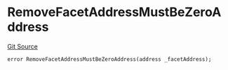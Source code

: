 # RemoveFacetAddressMustBeZeroAddress
[Git Source](https://github.com/thrackle-io/rules-protocol/blob/941799bce65220406b4d9686c5c5f1ae7c99f4ee/src/diamond/core/DiamondCut/DiamondCutLib.sol)


```solidity
error RemoveFacetAddressMustBeZeroAddress(address _facetAddress);
```


